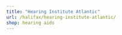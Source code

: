 ```yaml
---
title: "Hearing Institute Atlantic"
url: /halifax/hearing-institute-atlantic/
shop: hearing aids
---
```

